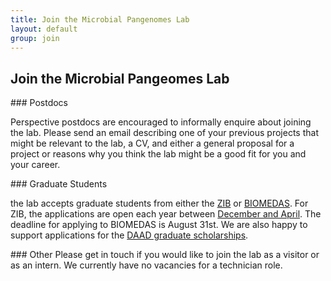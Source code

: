 ```yaml
---
title: Join the Microbial Pangenomes Lab
layout: default
group: join
---
```


## Join the Microbial Pangeomes Lab

<div class="row">

<div class="col col-md-4">
### Postdocs

Perspective postdocs are encouraged to informally enquire about joining the lab. Please send an email describing one of your previous projects that might be relevant to the lab, a CV, and either a general proposal for a project or reasons why you think the lab might be a good fit for you and your career. 
</div>

<div class="col col-md-4">
### Graduate Students

the lab accepts graduate students from either the [ZIB](https://www.mhh.de/hbrs/zib/) or [BIOMEDAS](http://www.translationsallianz.de/biomedas/). For ZIB, the applications are open each year between [December and April](https://www.mhh.de/hbrs/zib/program-details). The deadline for applying to BIOMEDAS is August 31st. We are also happy to support applications for the [DAAD graduate scholarships](https://www.daad.de/en/study-and-research-in-germany/scholarships/daad-scholarships/).
</div>

<div class="col col-md-4">
### Other
Please get in touch if you would like to join the lab as a visitor or as an intern. We currently have no vacancies for a technician role.
</div>

</div>
